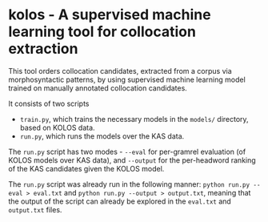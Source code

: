 # kolos - A supervised machine learning tool for collocation extraction

This tool orders collocation candidates, extracted from a corpus via morphosyntactic patterns, by using supervised machine learning model trained on manually annotated collocation candidates.

It consists of two scripts
- `train.py`, which trains the necessary models in the `models/` directory, based on KOLOS data.
- `run.py`, which runs the models over the KAS data.

The `run.py` script has two modes - `--eval` for per-gramrel evaluation (of KOLOS models over KAS data), and `--output` for the per-headword ranking of the KAS candidates given the KOLOS model.

The `run.py` script was already run in the following manner: `python run.py --eval > eval.txt` and `python run.py --output > output.txt`, meaning that the output of the script can already be explored in the `eval.txt` and `output.txt` files.
